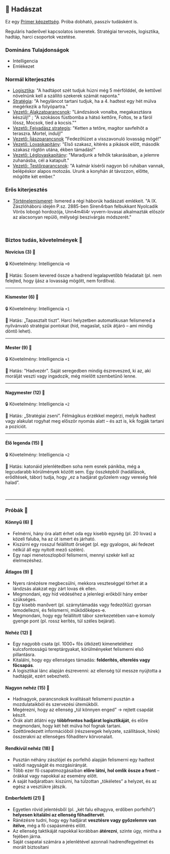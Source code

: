 ## 🔵 Hadászat

Ez egy [Primer képzettség](../010_09_primer_szekunder_ismeretek.md). Próba dobható, passzív tudásként is.

Reguláris haderővel kapcsolatos ismeretek. Stratégiai tervezés, logisztika, hadtáp, harci csoportok vezetése.

### Domináns Tulajdonságok

- Intelligencia
- Emlékezet

### Normál kiterjesztés

- [Logisztika](../fortelyok.szabad/logisztika.md): "A hadtápot szét tudjuk húzni még 5 mérfölddel, de kettővel növelnünk kell a szállító szekerek számát naponta."
- [Stratégia](../fortelyok.szabad/strategia.md): "A hegyláncot tartani tudjuk, ha a 4. hadtest egy hét múlva megérkezik a folyópartra."
- [Vezető: Alakzatparancsnok](../fortelyok.harci/vezeto_alakzatparancsnok.md): "Lándzsások vonalba, megakasztásra készülj!" ; "A szokásos füstbomba a hátsó kettőre, Foltos, te a fáról lőssz, Mocsok, tied a kocsis.""
- [Vezető: Fejvadász strategis](../fortelyok.harci/vezeto_fejvadasz_strategis.md): "Ketten a tetőre, magitor savfelhőt a teraszra. Mortel, indulj!"
- [Vezető: Íjászparancsnok](../fortelyok.harci/vezeto_ijaszparancsnok.md) "Fedezőtüzet a visszavonuló lovasság mögé!"
- [Vezető: Lovaskapitány](../fortelyok.harci/vezeto_lovaskapitany.md): "Első szakasz, kitérés a pikások előtt, második szakasz rögtön utána, ékben támadás!"
- [Vezető: Léglovaskapitány](../fortelyok.harci/vezeto_leglovaskapitany.md): "Maradjunk a felhők takarásában, a jelemre zuhanásba, cél a katapult."
- [Vezető: Testőrparancsnok](../fortelyok.harci/vezeto_testorparancsnok.md): "A kalmár kísérői nagyon bő ruhában vannak, belépéskor alapos motozás. Urunk a konyhán át távozzon, előtte, mögötte két ember."

### Erős kiterjesztés

- [Történelemismeret](../fortelyok.altalanos/tortenelemismeret.md):  Ismered a régi háborúk hadászati emlékeit. "A IX. Zászlóháború idején P.sz. 2885-ben Siren4rban felbukkant Nyolcadik Vörös lobogó hordozója, Unn4m4li4r vyvern-lovasai alkalmazták először az alacsonyan repülő, mélységi beszivárgás módszerét."

<br />

### Biztos tudás, követelmények 📖

#### Novícius (3) 📖

🔒 Követelmény: Intelligencia `+0`

🌟 Hatás: Sosem kevered össze a hadrend legalapvetőbb feladatait (pl. nem felejted, hogy íjász a lovasság mögött, nem fordítva).

---
#### Kismester (6) 📖

🔒 Követelmény: Intelligencia `+1`

🌟 Hatás: „Tapasztalt tiszt”. Harci helyzetben automatikusan felismered a nyilvánvaló stratégiai pontokat (híd, magaslat, szűk átjáró – ami mindig döntő lehet).

---
#### Mester (9) 📖

🔒 Követelmény: Intelligencia `+1`

🌟 Hatás: "Hadvezér". Saját seregedben mindig észreveszed, ki az, aki morálját veszti vagy ingadozik, még mielőtt szembetűnő lenne.

---
#### Nagymester (12) 📖

🔒 Követelmény:  Intelligencia `+2`

🌟 Hatás: „Stratégiai zseni”. Félmágikus érzékkel megérzi, melyik hadtest vagy alakulat rogyhat meg először nyomás alatt – és azt is, kik fogják tartani a pozíciót.

---
#### Élő legenda (15) 📖

🔒 Követelmény:  Intelligencia `+2`

🌟 Hatás: katonáid jelenlétedben soha nem esnek pánikba, még a legcudarabb körülmények között sem. Egy összképből (hadállások, erődítések, tábor) tudja, hogy „ez a hadjárat győzelem vagy vereség felé halad”. 

<br />

---
### Próbák 🎲

#### Könnyű (6) 🎲 

 - Felmérni, hány óra alatt érhet oda egy kisebb egység (pl. 20 lovas) a közeli faluba, ha az út ismert és járható.
- Kiszúrni egy rosszul felállított őrséget (pl. egy gyalogos, aki fedezet nélkül áll egy nyitott mező szélén).
- Egy napi menetoszlopból felismerni, mennyi szekér kell az élelmezéshez.

#### Átlagos (9) 🎲 

- Nyers ránézésre megbecsülni, mekkora veszteséggel törhet át a lándzsás alakzat egy zárt lovas ék ellen.
- Megmondani, egy híd védéséhez a jelenlegi erőkből hány ember szükséges.
- Egy kisebb manővert (pl. szárnytámadás vagy fedezőtűz) gyorsan lemodellezni, és felismerni, működőképes-e.
- Megmondani, hogy egy felállított tábor szerkezetében van‑e komoly gyenge pont (pl. rossz kerítés, túl széles bejárat).

#### Nehéz (12) 🎲 

- Egy nagyobb csata (pl. 1000+ fős ütközet) kimeneteléhez kulcsfontosságú tereptárgyakat, körülményeket felismerni első pillantásra.
- Kitalálni, hogy egy ellenséges támadás: **felderítés, elterelés vagy főcsapás**.
- A logisztikai lánc alapján észrevenni: az ellenség túl messze nyújtotta a hadtápját, ezért sebezhető.

#### Nagyon nehéz (15) 🎲 

- Hadnagyok, parancsnokok kvalitásait felismerni pusztán a mozdulataikból és szervezési ütemükből.
- Megérezni, hogy az ellenség „túl könnyen enged” → rejtett csapdát készít.
- Órák alatt átlátni egy **többfrontos hadjárat logisztikáját**, és előre megmondani, hogy két hét múlva hol fognak tartani.
- Széttöredezett információból (részseregek helyzete, szállítások, hírek) összerakni az ellenséges főhaditerv körvonalait.

#### Rendkívül nehéz (18) 🎲 

- Pusztán néhány zászlójel és porfelhő alapján felismerni egy hadtest valódi nagyságát és mozgásirányát.
- Több ezer fő csapatmozgásaiban **előre látni, hol omlik össze a front** – órákkal vagy napokkal az esemény előtt.
- A saját hadjáratban: kiszúrni, ha túlzottan „tökéletes” a helyzet, és az egész a vesztükre játszik.

#### Emberfeletti (21) 🎲 

- Egyetlen rövid jelentésből (pl. „két falu elhagyva, erdőben porfelhő”) **helyesen kitalálni az ellenség főhaditervét**.
- Ránézésre tudni, hogy egy hadjárat **vesztésre vagy győzelemre van ítélve**, még a fő csapásmérés előtt.
- Az ellenség taktikáját napokkal korábban **átérezni**, szinte úgy, mintha a fejében járna.
- Saját csapatai számára a jelenlétével azonnali hadrendfegyelmet és morált biztosítani 
